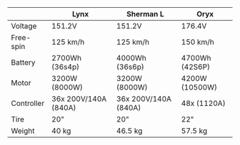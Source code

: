 |  | Lynx | Sherman L | Oryx  |
| --- | --- | --- | --- |
| Voltage | 151.2V | 151.2V | 176.4V |
| Free-spin | 125 km/h | 125 km/h | 150 km/h |
| Battery | 2700Wh (36s4p) | 4000Wh (36s6p) | 4700Wh (42S6P) |
| Motor | 3200W (8000W) | 3200W (8000W) | 4200W (10500W) |
| Controller | 36x 200V/140A (840A) | 36x 200V/140A (840A) | 48x (1120A) |
| Tire | 20" | 20" | 22" |
| Weight | 40 kg | 46.5 kg | 57.5 kg |
